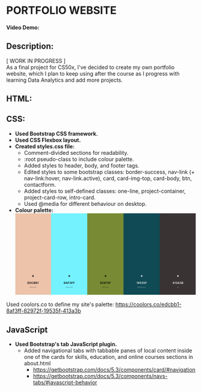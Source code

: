 # PORTFOLIO WEBSITE
#### Video Demo:  <URL HERE>
## Description:
\[ WORK IN PROGRESS \] \
As a final project for CS50x, I've decided to create my own portfolio website, which I plan to keep using after the course as I progress with learning Data Analytics and add more projects.

## HTML:


## CSS:
- **Used Bootstrap CSS framework.**
- **Used CSS Flexbox layout.**
- **Created styles.css file:**
  - Comment-divided sections for readability.
  - :root pseudo-class to include colour palette.
  - Added styles to header, body, and footer tags.
  - Edited styles to some bootstrap classes: border-success, nav-link (+ nav-link:hover, nav-link.active), card, card-img-top, card-body, btn, contactform.
  - Added styles to self-defined classes: one-line, project-container, project-card-row, intro-card.
  - Used @media for different behaviour on desktop.
- **Colour palette:** \
![alt text](images/palette4.png)

Used coolors.co to define my site's palette: https://coolors.co/edcbb1-8af3ff-82972f-19535f-413a3b


## JavaScript
- **Used Bootstrap's tab JavaScript plugin.**
  - Added navigational tabs with tabbable panes of local content inside one of the cards for skills, education, and online courses sections in about.html
    - https://getbootstrap.com/docs/5.3/components/card/#navigation
    - https://getbootstrap.com/docs/5.3/components/navs-tabs/#javascript-behavior
